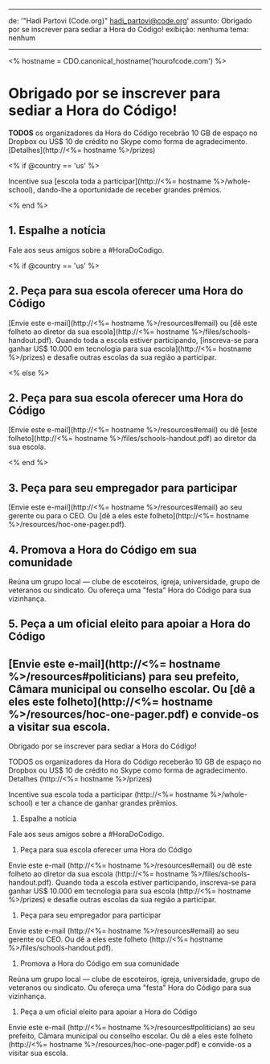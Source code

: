 * * *

de: '"Hadi Partovi (Code.org)" [&#104;&#x61;&#x64;&#105;&#x5f;&#112;&#x61;&#x72;&#116;&#x6f;&#118;&#x69;&#x40;&#99;&#x6f;&#100;&#x65;&#x2e;&#111;&#x72;&#103;](&#109;&#x61;&#105;&#x6c;&#x74;&#111;&#x3a;&#104;&#x61;&#x64;&#105;&#x5f;&#112;&#x61;&#x72;&#116;&#x6f;&#118;&#x69;&#x40;&#99;&#x6f;&#100;&#x65;&#x2e;&#111;&#x72;&#103;)' assunto: Obrigado por se inscrever para sediar a Hora do Código! exibição: nenhuma tema: nenhum

* * *

<% hostname = CDO.canonical_hostname('hourofcode.com') %>

# Obrigado por se inscrever para sediar a Hora do Código!

**TODOS** os organizadores da Hora do Código recebrão 10 GB de espaço no Dropbox ou US$ 10 de crédito no Skype como forma de agradecimento. [Detalhes](http://<%= hostname %>/prizes)

<% if @country == 'us' %>

Incentive sua [escola toda a participar](http://<%= hostname %>/whole-school), dando-lhe a oportunidade de receber grandes prêmios.

<% end %>

## 1. Espalhe a notícia

Fale aos seus amigos sobre a #HoraDoCodigo.

<% if @country == 'us' %>

## 2. Peça para sua escola oferecer uma Hora do Código

[Envie este e-mail](http://<%= hostname %>/resources#email) ou [dê este folheto ao diretor da sua escola](http://<%= hostname %>/files/schools-handout.pdf). Quando toda a escola estiver participando, [inscreva-se para ganhar US$ 10.000 em tecnologia para sua escola](http://<%= hostname %>/prizes) e desafie outras escolas da sua região a participar.

<% else %>

## 2. Peça para sua escola oferecer uma Hora do Código

[Envie este e-mail](http://<%= hostname %>/resources#email) ou dê [este folheto](http://<%= hostname %>/files/schools-handout.pdf) ao diretor da sua escola.

<% end %>

## 3. Peça para seu empregador para participar

[Envie este e-mail](http://<%= hostname %>/resources#email) ao seu gerente ou para o CEO. Ou [dê a eles este folheto](http://<%= hostname %>/resources/hoc-one-pager.pdf).

## 4. Promova a Hora do Código em sua comunidade

Reúna um grupo local — clube de escoteiros, igreja, universidade, grupo de veteranos ou sindicato. Ou ofereça uma "festa" Hora do Código para sua vizinhança.

## 5. Peça a um oficial eleito para apoiar a Hora do Código

## [Envie este e-mail](http://<%= hostname %>/resources#politicians) para seu prefeito, Câmara municipal ou conselho escolar. Ou [dê a eles este folheto](http://<%= hostname %>/resources/hoc-one-pager.pdf) e convide-os a visitar sua escola.

Obrigado por se inscrever para sediar a Hora do Código!

TODOS os organizadores da Hora do Código receberão 10 GB de espaço no Dropbox ou US$ 10 de crédito no Skype como forma de agradecimento. Detalhes (http://<%= hostname %>/prizes)

Incentive sua escola toda a participar (http://<%= hostname %>/whole-school) e ter a chance de ganhar grandes prêmios.

  1. Espalhe a notícia

Fale aos seus amigos sobre a #HoraDoCodigo.

  1. Peça para sua escola oferecer uma Hora do Código

Envie este e-mail (http://<%= hostname %>/resources#email) ou dê este folheto ao diretor da sua escola (http://<%= hostname %>/files/schools-handout.pdf). Quando toda a escola estiver participando, inscreva-se para ganhar US$ 10.000 em tecnologia para sua escola (http://<%= hostname %>/prizes) e desafie outras escolas da sua região a participar.

  1. Peça para seu empregador para participar

Envie este e-mail (http://<%= hostname %>/resources#email) ao seu gerente ou CEO. Ou dê a eles este folheto (http://<%= hostname %>/files/schools-handout.pdf).

  1. Promova a Hora do Código em sua comunidade

Reúna um grupo local — clube de escoteiros, igreja, universidade, grupo de veteranos ou sindicato. Ou ofereça uma "festa" Hora do Código para sua vizinhança.

  1. Peça a um oficial eleito para apoiar a Hora do Código

Envie este e-mail (http://<%= hostname %>/resources#politicians) ao seu prefeito, Câmara municipal ou conselho escolar. Ou dê a eles este folheto (http://<%= hostname %>/resources/hoc-one-pager.pdf) e convide-os a visitar sua escola.